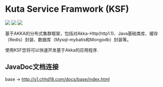 # Kuta Service Framwork (KSF)
![](https://img.shields.io/badge/license-Apache%202-blue)
![](https://img.shields.io/badge/akka-2.6%2B-orange)
![](https://img.shields.io/badge/java-1.8%2B-green)

基于AKKA的分布式集群框架，包括对Akka-Http(http1.1)、Java基础类库、缓存（Redis）封装、数据库（Mysql-mybatis和Mongodb）封装等。

使用KSF您将可以快速开发基于Akka的应用程序.

JavaDoc文档连接
--------------------------------------------------------------------------------------------------------------------
   base -> http://s1.chhd18.com/docs/base/index.html
